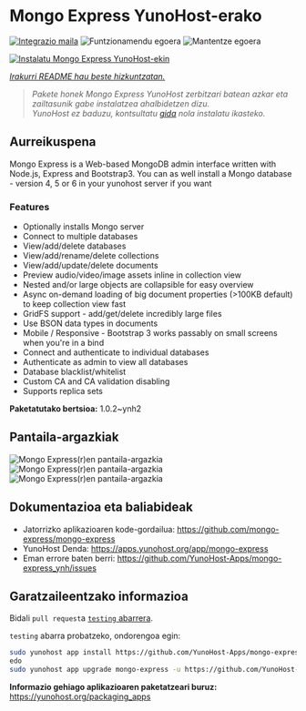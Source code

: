 <!--
Ohart ongi: README hau automatikoki sortu da <https://github.com/YunoHost/apps/tree/master/tools/readme_generator>ri esker
EZ editatu eskuz.
-->

# Mongo Express YunoHost-erako

[![Integrazio maila](https://dash.yunohost.org/integration/mongo-express.svg)](https://dash.yunohost.org/appci/app/mongo-express) ![Funtzionamendu egoera](https://ci-apps.yunohost.org/ci/badges/mongo-express.status.svg) ![Mantentze egoera](https://ci-apps.yunohost.org/ci/badges/mongo-express.maintain.svg)

[![Instalatu Mongo Express YunoHost-ekin](https://install-app.yunohost.org/install-with-yunohost.svg)](https://install-app.yunohost.org/?app=mongo-express)

*[Irakurri README hau beste hizkuntzatan.](./ALL_README.md)*

> *Pakete honek Mongo Express YunoHost zerbitzari batean azkar eta zailtasunik gabe instalatzea ahalbidetzen dizu.*  
> *YunoHost ez baduzu, kontsultatu [gida](https://yunohost.org/install) nola instalatu ikasteko.*

## Aurreikuspena

Mongo Express is a Web-based MongoDB admin interface written with Node.js, Express and Bootstrap3.
You can as well install a Mongo database - version 4, 5 or 6 in your yunohost server if you want 

### Features
- Optionally installs Mongo server
- Connect to multiple databases
- View/add/delete databases
- View/add/rename/delete collections
- View/add/update/delete documents
- Preview audio/video/image assets inline in collection view
- Nested and/or large objects are collapsible for easy overview
- Async on-demand loading of big document properties (>100KB default) to keep collection view fast
- GridFS support - add/get/delete incredibly large files
- Use BSON data types in documents
- Mobile / Responsive - Bootstrap 3 works passably on small screens when you're in a bind
- Connect and authenticate to individual databases
- Authenticate as admin to view all databases
- Database blacklist/whitelist
- Custom CA and CA validation disabling
- Supports replica sets


**Paketatutako bertsioa:** 1.0.2~ynh2

## Pantaila-argazkiak

![Mongo Express(r)en pantaila-argazkia](./doc/screenshots/document-edit.png)
![Mongo Express(r)en pantaila-argazkia](./doc/screenshots/collection-view.png)
![Mongo Express(r)en pantaila-argazkia](./doc/screenshots/databases-view.png)

## Dokumentazioa eta baliabideak

- Jatorrizko aplikazioaren kode-gordailua: <https://github.com/mongo-express/mongo-express>
- YunoHost Denda: <https://apps.yunohost.org/app/mongo-express>
- Eman errore baten berri: <https://github.com/YunoHost-Apps/mongo-express_ynh/issues>

## Garatzaileentzako informazioa

Bidali `pull request`a [`testing` abarrera](https://github.com/YunoHost-Apps/mongo-express_ynh/tree/testing).

`testing` abarra probatzeko, ondorengoa egin:

```bash
sudo yunohost app install https://github.com/YunoHost-Apps/mongo-express_ynh/tree/testing --debug
edo
sudo yunohost app upgrade mongo-express -u https://github.com/YunoHost-Apps/mongo-express_ynh/tree/testing --debug
```

**Informazio gehiago aplikazioaren paketatzeari buruz:** <https://yunohost.org/packaging_apps>
